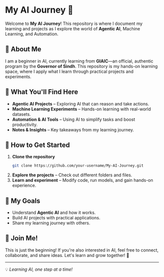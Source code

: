 # My AI Journey 🚀

Welcome to **My AI Journey**! This repository is where I document my learning and projects as I explore the world of **Agentic AI**, Machine Learning, and Automation.

## 🌱 About Me
I am a beginner in AI, currently learning from **GIAIC**—an official, authentic program by the **Governor of Sindh**. This repository is my hands-on learning space, where I apply what I learn through practical projects and experiments.

## 📂 What You'll Find Here
- **Agentic AI Projects** – Exploring AI that can reason and take actions.
- **Machine Learning Experiments** – Hands-on learning with real-world datasets.
- **Automation & AI Tools** – Using AI to simplify tasks and boost productivity.
- **Notes & Insights** – Key takeaways from my learning journey.

## 🚀 How to Get Started
1. **Clone the repository**
   ```bash
   git clone https://github.com/your-username/My-AI-Journey.git
   ```
2. **Explore the projects** – Check out different folders and files.
3. **Learn and experiment** – Modify code, run models, and gain hands-on experience.

## 🎯 My Goals
- Understand **Agentic AI** and how it works.
- Build AI projects with practical applications.
- Share my learning journey with others.

## 🤝 Join Me!
This is just the beginning! If you're also interested in AI, feel free to connect, collaborate, and share ideas. Let's learn and grow together! 🚀

---
💡 *Learning AI, one step at a time!*

